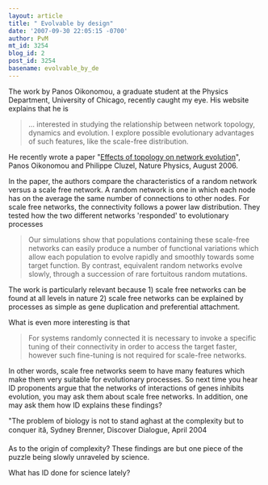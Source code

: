 ```yaml
---
layout: article
title: " Evolvable by design"
date: '2007-09-30 22:05:15 -0700'
author: PvM
mt_id: 3254
blog_id: 2
post_id: 3254
basename: evolvable_by_de
---
```

The work by Panos Oikonomou, a graduate student at the Physics Department, University of Chicago, recently caught my eye. His website explains that he is

> ...  interested in studying the relationship between network topology, dynamics and evolution. I explore possible evolutionary advantages of such features, like the scale-free distribution. 

He recently wrote a paper "[Effects of topology on network evolution](http://cluzel.uchicago.edu/documents/Oikonomou_nphys_06.pdf)", Panos Oikonomou and Philippe Cluzel, Nature Physics, August 2006.

In the paper, the authors compare the characteristics of a random network versus a scale free network. A random network is one in which each node has on the average the same number of connections to other nodes. For scale free networks, the connectivity follows a power law distribution. They tested how the two different networks 'responded' to evolutionary processes

> Our simulations show that populations containing these scale-free networks can easily produce a number of functional variations which allow each population to evolve rapidly and smoothly towards some target function. By contrast, equivalent random networks evolve slowly, through a succession of rare fortuitous random mutations.

The work is particularly relevant because 1) scale free networks can be found at all levels in nature 2) scale free networks can be explained by processes as simple as gene duplication and preferential attachment.

What is even more interesting is that

> For systems randomly connected it is necessary to invoke a specific tuning of their connectivity in order to access the target faster, however such fine-tuning is not required for scale-free networks.

In other words, scale free networks seem to have many features which make them very suitable for evolutionary processes. So next time you hear ID proponents argue that the networks of interactions of genes inhibits evolution, you may ask them about scale free networks. In addition, one may ask them how ID explains these findings?

"The problem of biology is not to stand aghast at the complexity but to conquer itâ, Sydney Brenner, Discover Dialogue, April 2004

As to the origin of complexity? These findings are but one piece of the puzzle being slowly unraveled by science.

What has ID done for science lately?
